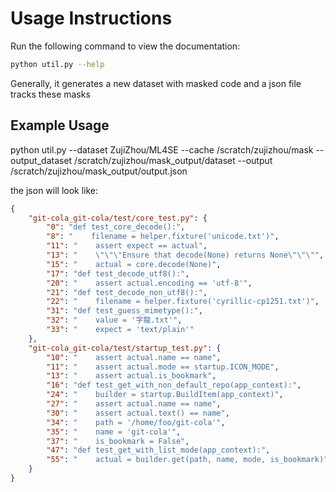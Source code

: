# Usage Instructions
Run the following command to view the documentation:

```bash
python util.py --help
```

Generally, it generates a new dataset with masked code and a json file tracks these masks

## Example Usage

python util.py --dataset ZujiZhou/ML4SE --cache /scratch/zujizhou/mask --output_dataset /scratch/zujizhou/mask_output/dataset --output /scratch/zujizhou/mask_output/output.json

the json will look like:

```json
{
    "git-cola_git-cola/test/core_test.py": {
        "0": "def test_core_decode():",
        "8": "    filename = helper.fixture('unicode.txt')",
        "11": "    assert expect == actual",
        "13": "    \"\"\"Ensure that decode(None) returns None\"\"\"",
        "15": "    actual = core.decode(None)",
        "17": "def test_decode_utf8():",
        "20": "    assert actual.encoding == 'utf-8'",
        "21": "def test_decode_non_utf8():",
        "22": "    filename = helper.fixture('cyrillic-cp1251.txt')",
        "31": "def test_guess_mimetype():",
        "32": "    value = '字龍.txt'",
        "33": "    expect = 'text/plain'"
    },
    "git-cola_git-cola/test/startup_test.py": {
        "10": "    assert actual.name == name",
        "11": "    assert actual.mode == startup.ICON_MODE",
        "13": "    assert actual.is_bookmark",
        "16": "def test_get_with_non_default_repo(app_context):",
        "24": "    builder = startup.BuildItem(app_context)",
        "27": "    assert actual.name == name",
        "30": "    assert actual.text() == name",
        "34": "    path = '/home/foo/git-cola'",
        "35": "    name = 'git-cola'",
        "37": "    is_bookmark = False",
        "47": "def test_get_with_list_mode(app_context):",
        "55": "    actual = builder.get(path, name, mode, is_bookmark)"
    }
}
```
